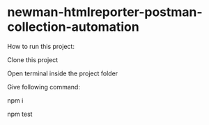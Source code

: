 # newman-htmlreporter-postman-collection-automation

How to run this project:

Clone this project

Open terminal inside the project folder

Give following command:

npm i

npm test
